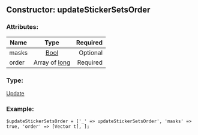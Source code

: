 ## Constructor: updateStickerSetsOrder  

### Attributes:

| Name     |    Type       | Required |
|----------|:-------------:|---------:|
|masks|[Bool](../types/Bool.md) | Optional|
|order|Array of [long](../types/long.md) | Required|
### Type: 

[Update](../types/Update.md)
### Example:

```
$updateStickerSetsOrder = ['_' => updateStickerSetsOrder', 'masks' => true, 'order' => [Vector t], ];
```